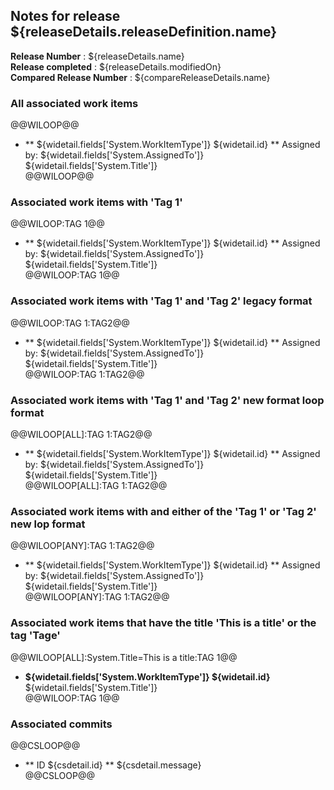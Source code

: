 ## Notes for release  ${releaseDetails.releaseDefinition.name}    
**Release Number**  : ${releaseDetails.name}    
**Release completed** : ${releaseDetails.modifiedOn}     
**Compared Release Number**  : ${compareReleaseDetails.name}    

### All associated work items  
@@WILOOP@@  
* ** ${widetail.fields['System.WorkItemType']} ${widetail.id} ** Assigned by: ${widetail.fields['System.AssignedTo']}  ${widetail.fields['System.Title']}  
@@WILOOP@@  

### Associated work items with 'Tag 1' 
@@WILOOP:TAG 1@@  
* ** ${widetail.fields['System.WorkItemType']} ${widetail.id} ** Assigned by: ${widetail.fields['System.AssignedTo']}  ${widetail.fields['System.Title']}  
@@WILOOP:TAG 1@@  

### Associated work items with 'Tag 1' and 'Tag 2' legacy format 
@@WILOOP:TAG 1:TAG2@@  
* ** ${widetail.fields['System.WorkItemType']} ${widetail.id} ** Assigned by: ${widetail.fields['System.AssignedTo']}  ${widetail.fields['System.Title']}  
@@WILOOP:TAG 1:TAG2@@    

### Associated work items with 'Tag 1' and 'Tag 2' new format loop format 
@@WILOOP[ALL]:TAG 1:TAG2@@  
* ** ${widetail.fields['System.WorkItemType']} ${widetail.id} ** Assigned by: ${widetail.fields['System.AssignedTo']}  ${widetail.fields['System.Title']}  
@@WILOOP[ALL]:TAG 1:TAG2@@  

### Associated work items with and either of the 'Tag 1' or 'Tag 2' new lop format 
@@WILOOP[ANY]:TAG 1:TAG2@@  
* ** ${widetail.fields['System.WorkItemType']} ${widetail.id} ** Assigned by: ${widetail.fields['System.AssignedTo']}  ${widetail.fields['System.Title']}  
@@WILOOP[ANY]:TAG 1:TAG2@@  

### Associated work items that have the title 'This is a title' or the tag 'Tage'
@@WILOOP[ALL]:System.Title=This is a title:TAG 1@@  
* **${widetail.fields['System.WorkItemType']} ${widetail.id}** ${widetail.fields['System.Title']}  
@@WILOOP:TAG 1@@  

### Associated commits
@@CSLOOP@@  
* ** ID ${csdetail.id} ** ${csdetail.message}    
@@CSLOOP@@
